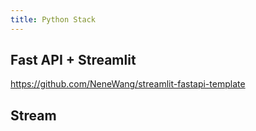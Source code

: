 ```yaml
---
title: Python Stack
---
```


## Fast API + Streamlit

https://github.com/NeneWang/streamlit-fastapi-template



## Stream 